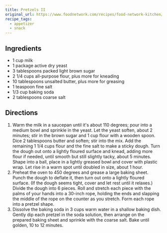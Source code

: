 ```yaml
---
title: Pretzels II
original_url: https://www.foodnetwork.com/recipes/food-network-kitchen/almost-famous-soft-pretzels-recipe-1972733
recipe_tags:
  - appetizer
  - snack
---
```


## Ingredients

* 1 cup milk
* 1 package active dry yeast
* 3 tablespoons packed light brown sugar
* 2 1/4 cups all-purpose flour, plus more for kneading
* 10 tablespoons unsalted butter, plus more for greasing
* 1 teaspoon fine salt
* 1/3 cup baking soda
* 2 tablespoons coarse salt

## Directions 
1. Warm the milk in a saucepan until it's about 110 degrees; pour into a medium bowl and sprinkle in the yeast. Let the yeast soften, about 2 minutes; stir in the brown sugar and 1 cup flour with a wooden spoon. Dice 2 tablespoons butter and soften; stir into the mix. Add the remaining 1 1/4 cups flour and the fine salt to make a sticky dough. Turn the dough out onto a lightly floured surface and knead, adding more flour if needed, until smooth but still slightly tacky, about 5 minutes. Shape into a ball, place in a lightly greased bowl and cover with plastic wrap. Let rise in a warm spot until doubled in size, about 1 hour.
1. Preheat the oven to 450 degrees and grease a large baking sheet. Punch the dough to deflate it, then turn out onto a lightly floured surface. (If the dough seems tight, cover and let rest until it relaxes.) Divide the dough into 6 pieces. Roll and stretch each piece with the palms of your hands into a 30-inch rope, holding the ends and slapping the middle of the rope on the counter as you stretch. Form each rope into a pretzel shape.
1. Dissolve the baking soda in 3 cups warm water in a shallow baking dish. Gently dip each pretzel in the soda solution, then arrange on the prepared baking sheet and sprinkle with the coarse salt. Bake until golden, 10 to 12 minutes.